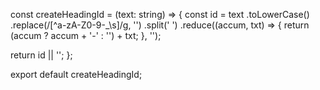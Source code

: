 const createHeadingId = (text: string) => {
  const id = text
    .toLowerCase()
    .replace(/[^a-zA-Z0-9\-_\s]/g, '')
    .split(' ')
    .reduce((accum, txt) => {
      return (accum ? accum + '-' : '') + txt;
    }, '');

  return id || '';
};

export default createHeadingId;
